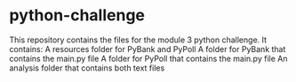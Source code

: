 # python-challenge
This repository contains the files for the module 3 python challenge. 
It contains:
  A resources folder for PyBank and PyPoll
  A folder for PyBank that contains the main.py file
  A folder for PyPoll that contains the main.py file
  An analysis folder that contains both text files

  
